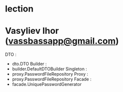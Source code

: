 # lection
# Vasyliev Ihor (vassbassapp@gmail.com)

DTO :
- dto.DTO
Builder :
- builder.DefaultDTOBuilder
Singleton :
- proxy.PasswordFileRepository
Proxy :
- proxy.PasswordFileRepository
Facade :
- facade.UniquePasswordGenerator
